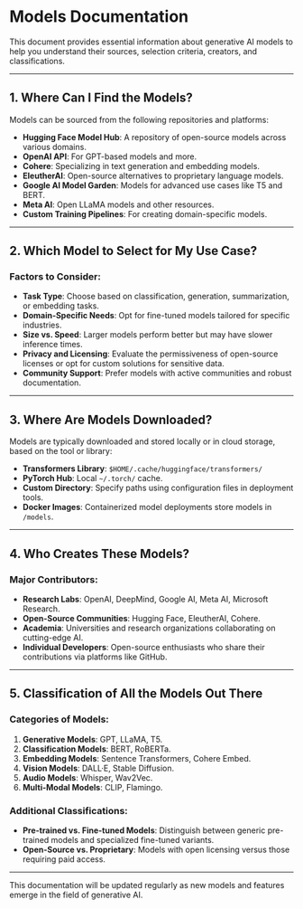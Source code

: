 # Models Documentation

This document provides essential information about generative AI models to help you understand their sources, selection criteria, creators, and classifications.

---

## 1. Where Can I Find the Models?
Models can be sourced from the following repositories and platforms:
- **Hugging Face Model Hub**: A repository of open-source models across various domains.
- **OpenAI API**: For GPT-based models and more.
- **Cohere**: Specializing in text generation and embedding models.
- **EleutherAI**: Open-source alternatives to proprietary language models.
- **Google AI Model Garden**: Models for advanced use cases like T5 and BERT.
- **Meta AI**: Open LLaMA models and other resources.
- **Custom Training Pipelines**: For creating domain-specific models.

---

## 2. Which Model to Select for My Use Case?
### Factors to Consider:
- **Task Type**: Choose based on classification, generation, summarization, or embedding tasks.
- **Domain-Specific Needs**: Opt for fine-tuned models tailored for specific industries.
- **Size vs. Speed**: Larger models perform better but may have slower inference times.
- **Privacy and Licensing**: Evaluate the permissiveness of open-source licenses or opt for custom solutions for sensitive data.
- **Community Support**: Prefer models with active communities and robust documentation.

---

## 3. Where Are Models Downloaded?
Models are typically downloaded and stored locally or in cloud storage, based on the tool or library:
- **Transformers Library**: `$HOME/.cache/huggingface/transformers/`
- **PyTorch Hub**: Local `~/.torch/` cache.
- **Custom Directory**: Specify paths using configuration files in deployment tools.
- **Docker Images**: Containerized model deployments store models in `/models`.

---

## 4. Who Creates These Models?
### Major Contributors:
- **Research Labs**: OpenAI, DeepMind, Google AI, Meta AI, Microsoft Research.
- **Open-Source Communities**: Hugging Face, EleutherAI, Cohere.
- **Academia**: Universities and research organizations collaborating on cutting-edge AI.
- **Individual Developers**: Open-source enthusiasts who share their contributions via platforms like GitHub.

---

## 5. Classification of All the Models Out There
### Categories of Models:
1. **Generative Models**: GPT, LLaMA, T5.
2. **Classification Models**: BERT, RoBERTa.
3. **Embedding Models**: Sentence Transformers, Cohere Embed.
4. **Vision Models**: DALL·E, Stable Diffusion.
5. **Audio Models**: Whisper, Wav2Vec.
6. **Multi-Modal Models**: CLIP, Flamingo.

### Additional Classifications:
- **Pre-trained vs. Fine-tuned Models**: Distinguish between generic pre-trained models and specialized fine-tuned variants.
- **Open-Source vs. Proprietary**: Models with open licensing versus those requiring paid access.

---

This documentation will be updated regularly as new models and features emerge in the field of generative AI.
